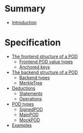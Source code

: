 # Summary

- [Introduction](./introduction.md)

# Specification
- [The frontend structure of a POD]()
  - [Frontend POD value types](./values.md)
  - [Anchored keys](./anchoredkeys.md)
- [The backend structure of a POD]()
  - [Backend types](./backendtypes.md)
  - [MerkleTree](./merkletree.md)
- [Deductions](./deductions.md)
  - [Statements](./statements.md)
  - [Operations](./operations.md)
- [POD types](./podtypes.md)
  - [SignedPOD](./signedpod.md)
  - [MainPOD](./mainpod.md)
  - [MockPOD](./mockpod.md)
- [Examples](./examples.md)